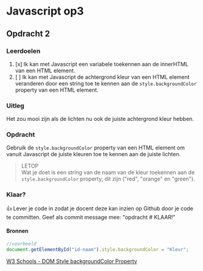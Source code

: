 # Javascript op3

## Opdracht 2

### Leerdoelen
1. [x] Ik kan met Javascript een variabele toekennen aan de innerHTML van een HTML element.  
2. [ ] Ik kan met Javascript de achtergrond kleur van een HTML element veranderen door een string toe te kennen aan de `style.backgroundColor` property van een HTML element.  
### Uitleg

Het zou mooi zijn als de lichten nu ook de juiste achtergrond kleur hebben. 

### Opdracht
Gebruik de `style.backgroundColor` property van een HTML element om vanuit Javascript de juiste kleuren toe te kennen aan de juiste lichten.
> LETOP  
> Wat je doet is een string van de naam van de kleur toekennen aan de `style.backgroundColor` property, dit zijn ("red", "orange" en "green").

### Klaar?
:+1: Lever je code in zodat je docent deze kan inzien op Github door je code te committen. Geef als commit message mee: "opdracht # KLAAR!" 

#### Bronnen

```javascript
//voorbeeld
document.getElementById("id-naam").style.backgroundColor = "Kleur";
```

[W3 Schools - DOM Style backgroundColor Property](https://www.w3schools.com/jsref/prop_style_backgroundcolor.asp)
